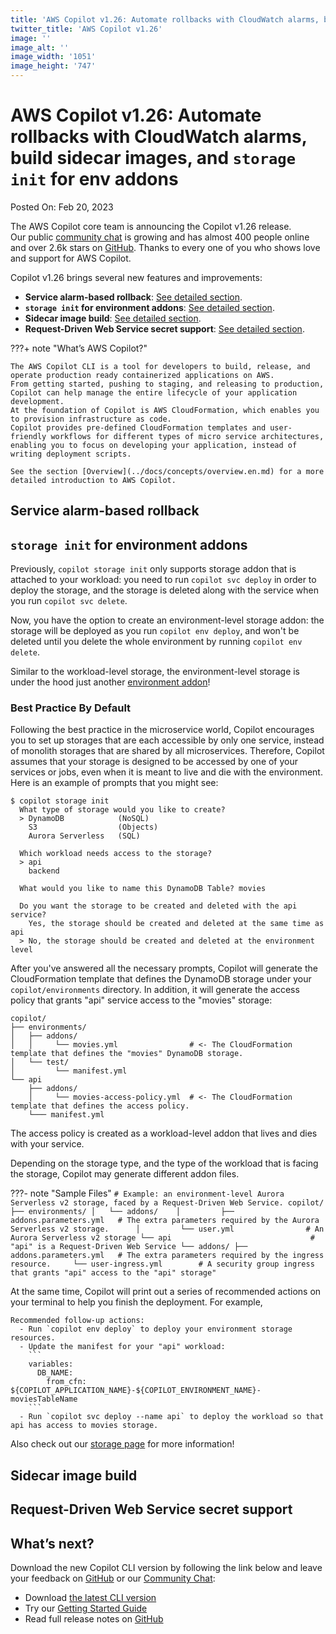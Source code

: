 ```yaml
---
title: 'AWS Copilot v1.26: Automate rollbacks with CloudWatch alarms, build sidecar images, and `storage init` for env addons'
twitter_title: 'AWS Copilot v1.26'
image: ''
image_alt: ''
image_width: '1051'
image_height: '747'
---
```


# AWS Copilot v1.26: Automate rollbacks with CloudWatch alarms, build sidecar images, and `storage init` for env addons

Posted On: Feb 20, 2023

The AWS Copilot core team is announcing the Copilot v1.26 release.  
Our public [сommunity сhat](https://gitter.im/aws/copilot-cli) is growing and has almost 400 people online and over 2.6k stars on [GitHub](http://github.com/aws/copilot-cli/).
Thanks to every one of you who shows love and support for AWS Copilot.

Copilot v1.26 brings several new features and improvements:

- **Service alarm-based rollback**: [See detailed section](#service-alarm-based-rollback).
- **`storage init` for environment addons**: [See detailed section](#storage-init-for-environment-addons).
- **Sidecar image build**: [See detailed section](#sidecar-image-build).
- **Request-Driven Web Service secret support**: [See detailed section](#request-driven-web-service-secret-support).

???+ note "What’s AWS Copilot?"

    The AWS Copilot CLI is a tool for developers to build, release, and operate production ready containerized applications on AWS.
    From getting started, pushing to staging, and releasing to production, Copilot can help manage the entire lifecycle of your application development.
    At the foundation of Copilot is AWS CloudFormation, which enables you to provision infrastructure as code.
    Copilot provides pre-defined CloudFormation templates and user-friendly workflows for different types of micro service architectures,
    enabling you to focus on developing your application, instead of writing deployment scripts.

    See the section [Overview](../docs/concepts/overview.en.md) for a more detailed introduction to AWS Copilot.

## Service alarm-based rollback

## `storage init` for environment addons

Previously, `copilot storage init` only supports storage addon that is attached to your workload: 
you need to run `copilot svc deploy` in order to deploy the storage, and the storage is deleted along with the service
when you run `copilot svc delete`.

Now, you have the option to create an environment-level storage addon: the storage will be deployed as you run `copilot env deploy`,
and won't be deleted until you delete the whole environment by running `copilot env delete`.

Similar to the workload-level storage, the environment-level storage is under the hood just another [environment addon](../docs/developing/addons/environment.en.md)!

### Best Practice By Default
Following the best practice in the microservice world, Copilot encourages you to set up storages that are each accessible
by only one service, instead of monolith storages that are shared by all microservices. Therefore, Copilot assumes
that your storage is designed to be accessed by one of your services or jobs, even when it is meant to live and die
with the environment. Here is an example of prompts that you might see:

```console
$ copilot storage init
  What type of storage would you like to create?
  > DynamoDB            (NoSQL)
    S3                  (Objects)
    Aurora Serverless   (SQL)
    
  Which workload needs access to the storage? 
  > api
    backend
  
  What would you like to name this DynamoDB Table? movies
  
  Do you want the storage to be created and deleted with the api service?
    Yes, the storage should be created and deleted at the same time as api
  > No, the storage should be created and deleted at the environment level
```

After you've answered all the necessary prompts, Copilot will generate the CloudFormation template that defines the DynamoDB storage
under your `copilot/environments` directory. In addition, it will generate the access policy that grants "api" service 
access to the "movies" storage:

```
copilot/
├── environments/
│   ├── addons/         
│   │     └── movies.yml                # <- The CloudFormation template that defines the "movies" DynamoDB storage.
│   └── test/
│         └── manifest.yml
└── api
    ├── addons/
    │     └── movies-access-policy.yml  # <- The CloudFormation template that defines the access policy.
    └─── manifest.yml
```

The access policy is created as a workload-level addon that lives and dies with your service.


Depending on the storage type, and the type of the workload that is facing the storage, Copilot may generate different
addon files.

???- note "Sample Files"
	```
	# Example: an environment-level Aurora Serverless v2 storage, faced by a Request-Driven Web Service.
	copilot/
	├── environments/
	│   └── addons/   
	│         ├── addons.parameters.yml   # The extra parameters required by the Aurora Serverless v2 storage.     
	│         └── user.yml                # An Aurora Serverless v2 storage
	└── api                               # "api" is a Request-Driven Web Service
			└── addons/
						├── addons.parameters.yml   # The extra parameters required by the ingress resource.    
						└── user-ingress.yml        # A security group ingress that grants "api" access to the "api" storage"
	```

At the same time, Copilot will print out a series of recommended actions on your terminal to help you finish the deployment. For example,
```console
Recommended follow-up actions:
  - Run `copilot env deploy` to deploy your environment storage resources.
  - Update the manifest for your "api" workload:
    ```
    variables:
      DB_NAME:
        from_cfn: ${COPILOT_APPLICATION_NAME}-${COPILOT_ENVIRONMENT_NAME}-moviesTableName
    ```
  - Run `copilot svc deploy --name api` to deploy the workload so that api has access to movies storage.
```

Also check out our [storage page](../docs/developing/storage.en.md) for more information!

## Sidecar image build

## Request-Driven Web Service secret support

## What’s next?

Download the new Copilot CLI version by following the link below and leave your feedback on [GitHub](https://github.com/aws/copilot-cli/) or our [Community Chat](https://gitter.im/aws/copilot-cli):

- Download [the latest CLI version](../docs/getting-started/install.en.md)
- Try our [Getting Started Guide](../docs/getting-started/first-app-tutorial.en.md)
- Read full release notes on [GitHub](https://github.com/aws/copilot-cli/releases/tag/v1.25.0)
